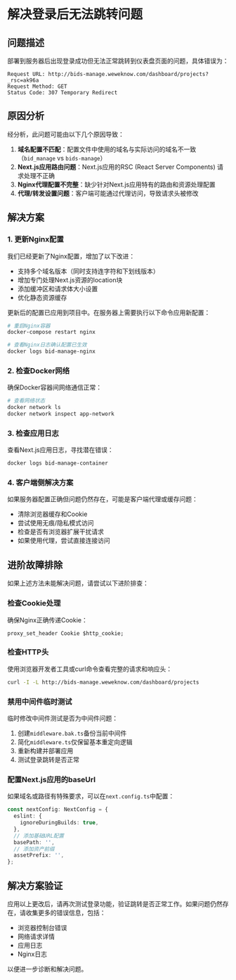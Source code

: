 # 解决登录后无法跳转问题

## 问题描述

部署到服务器后出现登录成功但无法正常跳转到仪表盘页面的问题，具体错误为：

```
Request URL: http://bids-manage.weweknow.com/dashboard/projects?_rsc=ak96a
Request Method: GET
Status Code: 307 Temporary Redirect
```

## 原因分析

经分析，此问题可能由以下几个原因导致：

1. **域名配置不匹配**：配置文件中使用的域名与实际访问的域名不一致（`bid_manage` vs `bids-manage`）
2. **Next.js应用路由问题**：Next.js应用的RSC (React Server Components) 请求处理不正确
3. **Nginx代理配置不完整**：缺少针对Next.js应用特有的路由和资源处理配置
4. **代理/转发设置问题**：客户端可能通过代理访问，导致请求头被修改

## 解决方案

### 1. 更新Nginx配置

我们已经更新了Nginx配置，增加了以下改进：

- 支持多个域名版本（同时支持连字符和下划线版本）
- 增加专门处理Next.js资源的location块
- 添加缓冲区和请求体大小设置
- 优化静态资源缓存

更新后的配置已应用到项目中。在服务器上需要执行以下命令应用新配置：

```bash
# 重启Nginx容器
docker-compose restart nginx

# 查看Nginx日志确认配置已生效
docker logs bid-manage-nginx
```

### 2. 检查Docker网络

确保Docker容器间网络通信正常：

```bash
# 查看网络状态
docker network ls
docker network inspect app-network
```

### 3. 检查应用日志

查看Next.js应用日志，寻找潜在错误：

```bash
docker logs bid-manage-container
```

### 4. 客户端侧解决方案

如果服务器配置正确但问题仍然存在，可能是客户端代理或缓存问题：

- 清除浏览器缓存和Cookie
- 尝试使用无痕/隐私模式访问
- 检查是否有浏览器扩展干扰请求
- 如果使用代理，尝试直接连接访问

## 进阶故障排除

如果上述方法未能解决问题，请尝试以下进阶排查：

### 检查Cookie处理

确保Nginx正确传递Cookie：

```nginx
proxy_set_header Cookie $http_cookie;
```

### 检查HTTP头

使用浏览器开发者工具或curl命令查看完整的请求和响应头：

```bash
curl -I -L http://bids-manage.weweknow.com/dashboard/projects
```

### 禁用中间件临时测试

临时修改中间件测试是否为中间件问题：

1. 创建`middleware.bak.ts`备份当前中间件
2. 简化`middleware.ts`仅保留基本重定向逻辑
3. 重新构建并部署应用
4. 测试登录跳转是否正常

### 配置Next.js应用的baseUrl

如果域名或路径有特殊要求，可以在`next.config.ts`中配置：

```typescript
const nextConfig: NextConfig = {
  eslint: {
    ignoreDuringBuilds: true,
  },
  // 添加基础URL配置
  basePath: '',
  // 添加资产前缀
  assetPrefix: '',
};
```

## 解决方案验证

应用以上更改后，请再次测试登录功能，验证跳转是否正常工作。如果问题仍然存在，请收集更多的错误信息，包括：

- 浏览器控制台错误
- 网络请求详情
- 应用日志
- Nginx日志

以便进一步诊断和解决问题。
